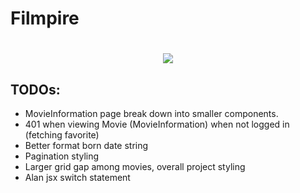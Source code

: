 # Filmpire

<h1 align="center">
    <img src="https://fontmeme.com/permalink/210930/8531c658a743debe1e1aa1a2fc82006e.png"/>
</h1>

## TODOs:

- MovieInformation page break down into smaller components.
- 401 when viewing Movie (MovieInformation) when not logged in (fetching favorite)
- Better format born date string
- Pagination styling
- Larger grid gap among movies, overall project styling
- Alan jsx switch statement
